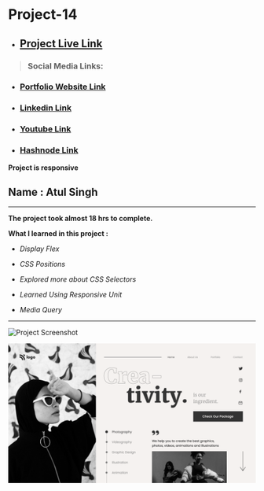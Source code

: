 # Project-14

- ## [Project Live Link](https://ineuron-live-class-project-14.netlify.app/ "Netlify")
> ### Social Media Links:

- ### [Portfolio Website Link](https://www.findcoder.io/u/atulsinghatul)
- ### [Linkedin Link](https://www.linkedin.com/in/atul-singh-082529249/)
- ### [Youtube Link](https://www.youtube.com/channel/UCBNc9Vs9mAFxnAKjzWRqDFQ)
- ### [Hashnode Link](https://atulsinghatul.hashnode.dev/)

**Project is responsive**

## Name : Atul Singh

---

**The project took almost 18 hrs to complete.**

**What I learned in this project :**

- _Display Flex_

- _CSS Positions_
- _Explored more about CSS Selectors_
- _Learned Using Responsive Unit_
- _Media Query_

---

![Project Screenshot](https://img.shields.io/badge/LiveClass-Project--14-green)

![LCO](./14.png)
